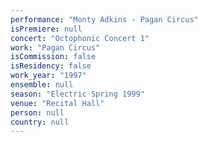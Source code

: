 ```yaml
---
performance: "Monty Adkins - Pagan Circus"
isPremiere: null
concert: "Octophonic Concert 1"
work: "Pagan Circus"
isCommission: false
isResidency: false
work_year: "1997"
ensemble: null
season: "Electric Spring 1999"
venue: "Recital Hall"
person: null
country: null
---
```


